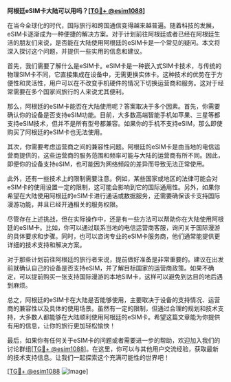 **阿根廷eSIM卡大陆可以用吗？[[TG💪+ @esim1088](https://t.me/s/esim1088)]**

在当今全球化的时代，国际旅行和跨国通信变得越来越普遍。随着科技的发展，eSIM卡逐渐成为一种便捷的解决方案。对于计划前往阿根廷或者已经在阿根廷生活的朋友们来说，是否能在大陆使用阿根廷的eSIM卡是一个常见的疑问。本文将深入探讨这个问题，并提供一些实用的信息和建议。

首先，我们需要了解什么是eSIM卡。eSIM卡是一种嵌入式SIM卡技术，与传统的物理SIM卡不同，它直接集成在设备中，无需更换实体卡。这种技术的优势在于方便性和灵活性，用户可以在不改变手机硬件的情况下切换运营商和服务。这对于经常需要在多个国家间旅行的人来说尤其便利。

那么，阿根廷的eSIM卡能否在大陆使用呢？答案取决于多个因素。首先，你需要确认你的设备是否支持eSIM功能。目前，大多数高端智能手机如苹果、三星等都支持eSIM技术，但并不是所有型号都兼容。如果你的手机不支持eSIM，那么即使购买了阿根廷的eSIM卡也无法使用。

其次，你需要考虑运营商之间的兼容性问题。阿根廷的eSIM卡是由当地的电信运营商提供的，这些运营商的服务范围和频率可能与大陆的运营商有所不同。因此，即便你的设备支持eSIM，也可能因为网络频段的差异而导致无法正常使用。

此外，还有一些技术上的限制需要注意。例如，某些国家或地区的法律可能会对eSIM卡的使用设置一定的限制，这可能会影响到它的国际通用性。另外，如果你希望在大陆使用阿根廷的eSIM卡进行通话或数据服务，还需要确保该卡支持国际漫游功能，并且已经开通相关的服务权限。

尽管存在上述挑战，但在实际操作中，还是有一些方法可以帮助你在大陆使用阿根廷的eSIM卡。比如，你可以通过联系当地的电信运营商客服，询问关于国际漫游的具体要求和步骤。同时，也可以咨询专业的eSIM卡服务商，他们通常能提供更详细的技术支持和解决方案。

对于那些计划前往阿根廷的旅行者来说，提前做好准备是非常重要的。建议在出发前就确认自己的设备是否支持eSIM，并了解目标国家的运营商政策。如果不确定，可以提前购买一张支持国际漫游的本地SIM卡，这样可以避免到达目的地后遇到麻烦。

总之，阿根廷的eSIM卡在大陆是否能够使用，主要取决于设备的支持情况、运营商的兼容性以及具体的使用场景。虽然有一定的限制，但通过合理的规划和技术支持，大多数人都能够在大陆顺利使用阿根廷的eSIM卡。希望这篇文章能为你提供有用的信息，让你的旅行更加轻松愉快！

最后，如果你有任何关于eSIM卡的问题或者需要进一步的帮助，欢迎加入我们的讨论群组[[TG💪+ @esim1088](https://t.me/s/esim1088)]。在这里，你可以与其他用户交流经验，获取最新的技术支持信息。让我们一起探索这个充满可能性的世界吧！

[[TG💪+ @esim1088](https://t.me/s/esim1088) ![Image](https://i.postimg.cc/4NQfJmqS/Snipaste-2025-05-13-00-14-12.png)]